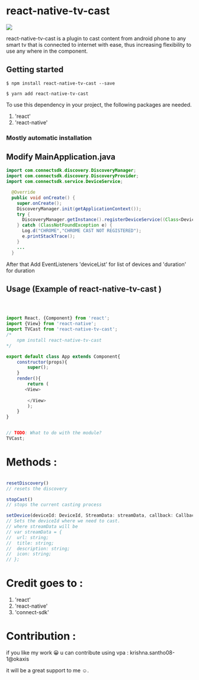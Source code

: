 # react-native-tv-cast

![](gif)

react-native-tv-cast is a plugin to cast content from android phone to any smart tv that is connected to internet with ease, thus increasing flexibility to use any where in the component.

## Getting started

`$ npm install react-native-tv-cast --save`

`$ yarn add react-native-tv-cast`

To use this dependency in your project, the following packages are needed. 
1. 'react'
2. 'react-native'

### Mostly automatic installation

## Modify MainApplication.java

  


```java
import com.connectsdk.discovery.DiscoveryManager;
import com.connectsdk.discovery.DiscoveryProvider;
import com.connectsdk.service.DeviceService;

  @Override
  public void onCreate() {
    super.onCreate();
    DiscoveryManager.init(getApplicationContext());
    try {
      DiscoveryManager.getInstance().registerDeviceService((Class<DeviceService>) Class.forName("com.connectsdk.service.CastService"), (Class<DiscoveryProvider>)Class.forName("com.connectsdk.discovery.provider.CastDiscoveryProvider"));
    } catch (ClassNotFoundException e) {
      Log.d("CHROME","CHROME CAST NOT REGISTERED");
      e.printStackTrace();
    }
    ...
  }
```

  After that Add EventListeners 'deviceList' for list of devices and 'duration' for duration


## Usage (Example of react-native-tv-cast )
```javascript



import React, {Component} from 'react';
import {View} from 'react-native';
import TVCast from 'react-native-tv-cast';
/*
    npm install react-native-tv-cast
*/

export default class App extends Component{
    constructor(props){
        super();
    }
    render(){
        return (
       <View>
            
        </View>
        );
    }
}


// TODO: What to do with the module?
TVCast;
```

# Methods :

```javascript

resetDiscovery()
// resets the discovery

stopCast()
// stops the current casting process

setDevice(deviceId: DeviceId, StreamData: streamData, callback: CallbackType)
// Sets the deviceId where we need to cast.
// where streamData will be 
// var streamData = {
//  url: string;
//  title: string;
//  description: string;
//  icon: string;
// };

```

# Credit goes to : 

1. 'react'
2. 'react-native'
3. 'connect-sdk' 

# Contribution :

if you like my work 😀 u can contribute using
vpa : krishna.santho08-1@okaxis

it will be a great support to me ☺.


